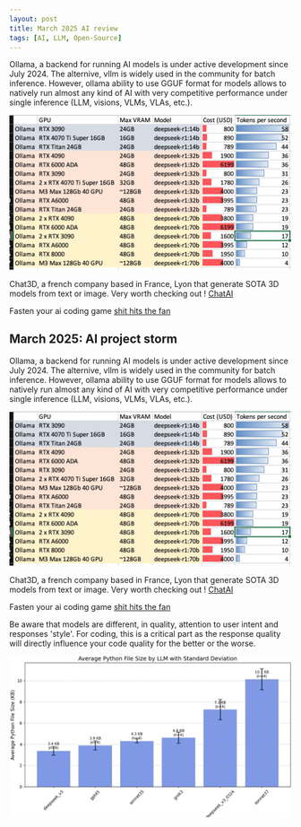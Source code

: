 ```yaml
---
layout: post
title: March 2025 AI review
tags: [AI, LLM, Open-Source]
---
```


Ollama, a backend for running AI models is under active development since July 2024. The alternive, vllm is widely used in the community for batch inference. However, ollama ability to use GGUF format for models allows to natively run almost any kind of AI with very competitive performance under single inference (LLM, visions, VLMs, VLAs, etc.).

![Ollama, Speed](/images/ollamaspeed.png "Ollama perfomrance comparison")

Chat3D, a french company based in France, Lyon that generate SOTA 3D models from text or image. Very worth checking out !
[ChatAI](https://chat3d.ai/) 

Fasten your ai coding game
[shit hits the fan](https://www.reddit.com/r/ClaudeAI/comments/1jj2ucr/i_completed_a_project_with_100_aigenerated_code/)


## March 2025: AI project storm


Ollama, a backend for running AI models is under active development since July 2024. The alternive, vllm is widely used in the community for batch inference. However, ollama ability to use GGUF format for models allows to natively run almost any kind of AI with very competitive performance under single inference (LLM, visions, VLMs, VLAs, etc.).

![Ollama, Speed](/images/ollamaspeed.png "Ollama perfomrance comparison")

Chat3D, a french company based in France, Lyon that generate SOTA 3D models from text or image. Very worth checking out !
[ChatAI](https://chat3d.ai/) 

Fasten your ai coding game
[shit hits the fan](https://www.reddit.com/r/ClaudeAI/comments/1jj2ucr/i_completed_a_project_with_100_aigenerated_code/)

Be aware that models are different, in quality, attention to user intent and responses 'style'. For coding, this is a critical part as the response quality will directly influence your code quality for the better or the worse.

![python average size](../images/averagepythonsize.png)
